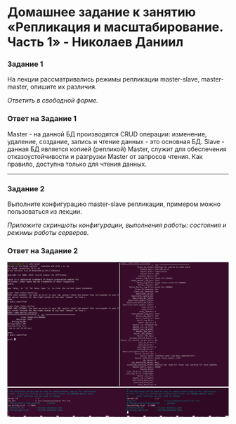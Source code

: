 # Домашнее задание к занятию «Репликация и масштабирование. Часть 1» - Николаев Даниил

### Задание 1

На лекции рассматривались режимы репликации master-slave, master-master, опишите их различия.

*Ответить в свободной форме.*

### Ответ на Задание 1

Master - на данной БД производятся CRUD операции: изменение, удаление, создание, запись и чтение данных - это основная БД.
Slave - данная БД является копией (репликой) Master, служит для обеспечения отказоустойчивости и разгрузки Master от запросов чтения. Как правило, доступна только для чтения данных.

---

### Задание 2

Выполните конфигурацию master-slave репликации, примером можно пользоваться из лекции.

*Приложите скриншоты конфигурации, выполнения работы: состояния и режимы работы серверов.*

### Ответ на Задание 2

![alt text](https://github.com/d-nikolaev-variti/sdb-homeworks/blob/main/img/screen-12-06-1.png)
![alt text](https://github.com/d-nikolaev-variti/sdb-homeworks/blob/main/img/screen-12-06-2.png)

